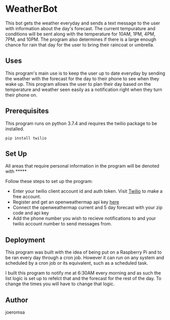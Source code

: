 # WeatherBot
This bot gets the weather everyday and sends a text message to the user with information about the day's forecast. The current tempurature and conditions will be sent along with the temperature for 10AM, 1PM, 4PM, 7PM, and 10PM. The program also determines if there is a large enough chance for rain that day for the user to bring their raincoat or umbrella.

## Uses
This program's main use is to keep the user up to date everyday by sending the weather with the forecast for the day to their phone to see when they wake up. This program allows the user to plan their day based on the temperature and weather seen easily as a notification right when they turn their phone on. 

## Prerequisites
This program runs on python 3.7.4 and requires the twilio package to be installed.

```
pip install twilio
```

## Set Up
All areas that require personal information in the program will be denoted with *****

Follow these steps to set up the program:
  
* Enter your twilio client account id and auth token. Visit [Twilio](https://www.twilio.com) to make a free account.
* Register and get an openweathermap api key [here](https://openweathermap.org/api)
* Connect the openweathermap current and 5 day forecast with your zip code and api key
* Add the phone number you wish to recieve notifications to and your twilio account number to send messages from.

## Deployment
This program was built with the idea of being put on a Raspberry Pi and to be ran every day through a cron job. 
However it can run on any system and scheduled by a cron job or its equivalent, such as a scheduled task. 

I built this program to notify me at 6:30AM every morning and as such the list logic is set up to refelct that and the forecast for the rest of the day. To change the times you will have to change that logic.

## Author
joeromsa
